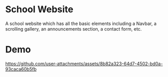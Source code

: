 ﻿# School Website
A school website which has all the basic elements including a Navbar, a scrolling gallery, an announcements section, a contact form, etc.

# Demo
https://github.com/user-attachments/assets/8b82a323-64d7-4502-bd0a-93caca60b5fb

